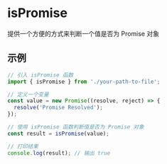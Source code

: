 # isPromise

提供一个方便的方式来判断一个值是否为 Promise 对象

## 示例

```javascript
// 引入 isPromise 函数
import { isPromise } from './your-path-to-file';

// 定义一个变量
const value = new Promise((resolve, reject) => {
  resolve('Promise Resolved');
});

// 使用 isPromise 函数判断值是否为 Promise 对象
const result = isPromise(value);

// 打印结果
console.log(result); // 输出 true
```

